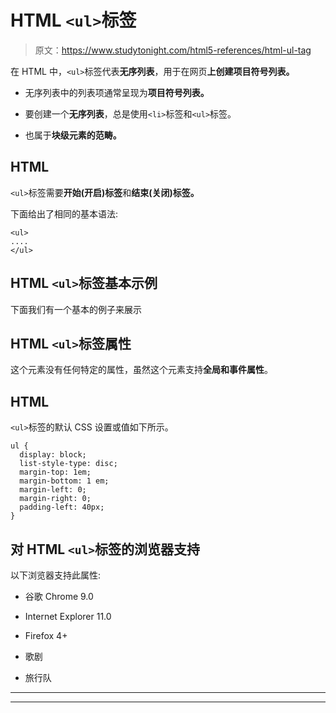 # HTML `<ul>`标签

> 原文：<https://www.studytonight.com/html5-references/html-ul-tag>

在 HTML 中，`<ul>`标签代表**无序列表**，用于在网页**上创建项目符号列表。**

*   无序列表中的列表项通常呈现为**项目符号列表。**

*   要创建一个**无序列表**，总是使用`<li>`标签和`<ul>`标签。

*   也属于**块级元素的范畴。**

## HTML

`<ul>`标签需要**开始(开启)标签**和**结束(关闭)标签。**

下面给出了相同的基本语法:

```
<ul>
....
</ul>
```

## HTML `<ul>`标签基本示例

下面我们有一个基本的例子来展示

## HTML `<ul>`标签属性

这个元素没有任何特定的属性，虽然这个元素支持**全局和事件属性**。

## HTML

`<ul>`标签的默认 CSS 设置或值如下所示。

```
ul {
  display: block;
  list-style-type: disc;
  margin-top: 1em;
  margin-bottom: 1 em;
  margin-left: 0;
  margin-right: 0;
  padding-left: 40px;
}
```

## 对 HTML `<ul>`标签的浏览器支持

以下浏览器支持此属性:

*   谷歌 Chrome 9.0

*   Internet Explorer 11.0

*   Firefox 4+

*   歌剧

*   旅行队

* * *

* * *